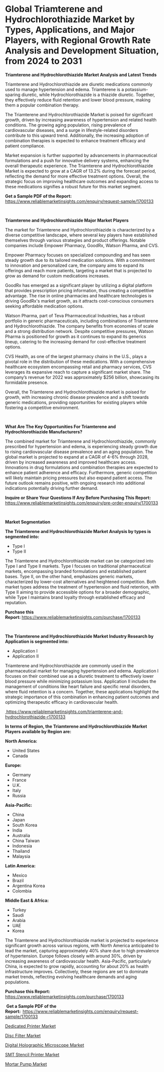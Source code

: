 <p><h1>Global Triamterene and Hydrochlorothiazide Market by Types, Applications, and Major Players, with Regional Growth Rate Analysis and Development Situation, from 2024 to 2031</h1></p><p><strong>Triamterene and Hydrochlorothiazide Market Analysis and Latest Trends</strong></p>
<p><p>Triamterene and Hydrochlorothiazide are diuretic medications commonly used to manage hypertension and edema. Triamterene is a potassium-sparing diuretic, while Hydrochlorothiazide is a thiazide diuretic. Together, they effectively reduce fluid retention and lower blood pressure, making them a popular combination therapy.</p><p>The Triamterene and Hydrochlorothiazide Market is poised for significant growth, driven by increasing awareness of hypertension and related health conditions. The growing aging population, rising prevalence of cardiovascular diseases, and a surge in lifestyle-related disorders contribute to this upward trend. Additionally, the increasing adoption of combination therapies is expected to enhance treatment efficacy and patient compliance.</p><p>Market expansion is further supported by advancements in pharmaceutical formulations and a push for innovative delivery systems, enhancing the overall therapeutic experience. The Triamterene and Hydrochlorothiazide Market is expected to grow at a CAGR of 13.2% during the forecast period, reflecting the demand for more effective treatment options. Overall, the strategic focus on improving healthcare outcomes and expanding access to these medications signifies a robust future for this market segment.</p></p>
<p><strong>Get a Sample PDF of the Report:&nbsp;</strong> <a href="https://www.reliablemarketinsights.com/enquiry/request-sample/1700133?utm_campaign=1772&utm_medium=2&utm_source=Github&utm_content=ia&utm_term=21102024&utm_id=triamterene-and-hydrochlorothiazide">https://www.reliablemarketinsights.com/enquiry/request-sample/1700133</a></p>
<p>&nbsp;</p>
<p><strong>Triamterene and Hydrochlorothiazide Major Market Players</strong></p>
<p><p>The market for Triamterene and Hydrochlorothiazide is characterized by a diverse competitive landscape, where several key players have established themselves through various strategies and product offerings. Notable companies include Empower Pharmacy, GoodRx, Watson Pharma, and CVS.</p><p>Empower Pharmacy focuses on specialized compounding and has seen steady growth due to its tailored medication solutions. With a commitment to innovation and personalized care, the company aims to expand its offerings and reach more patients, targeting a market that is projected to grow as demand for custom medications increases.</p><p>GoodRx has emerged as a significant player by utilizing a digital platform that provides prescription pricing information, thus creating a competitive advantage. The rise in online pharmacies and healthcare technologies is driving GoodRx's market growth, as it attracts cost-conscious consumers seeking affordable medication options. </p><p>Watson Pharma, part of Teva Pharmaceutical Industries, has a robust portfolio in generic pharmaceuticals, including combinations of Triamterene and Hydrochlorothiazide. The company benefits from economies of scale and a strong distribution network. Despite competitive pressures, Watson Pharma is positioned for growth as it continues to expand its generics lineup, catering to the increasing demand for cost-effective treatment options.</p><p>CVS Health, as one of the largest pharmacy chains in the U.S., plays a pivotal role in the distribution of these medications. With a comprehensive healthcare ecosystem encompassing retail and pharmacy services, CVS leverages its expansive reach to capture a significant market share. The company’s revenue for 2022 was approximately $256 billion, showcasing its formidable presence.</p><p>Overall, the Triamterene and Hydrochlorothiazide market is poised for growth, with increasing chronic disease prevalence and a shift towards generic medications, providing opportunities for existing players while fostering a competitive environment.</p></p>
<p>&nbsp;</p>
<p><strong>What Are The Key Opportunities For Triamterene and Hydrochlorothiazide Manufacturers?</strong></p>
<p><p>The combined market for Triamterene and Hydrochlorothiazide, commonly prescribed for hypertension and edema, is experiencing steady growth due to rising cardiovascular disease prevalence and an aging population. The global market is projected to expand at a CAGR of 4-6% through 2028, driven by increased awareness and improved healthcare access. Innovations in drug formulations and combination therapies are expected to enhance patient adherence and efficacy. Furthermore, generic competition will likely maintain pricing pressures but also expand patient access. The future outlook remains positive, with ongoing research into additional indications potentially driving further demand.</p></p>
<p><strong>Inquire or Share Your Questions If Any Before Purchasing This Report:</strong> <a href="https://www.reliablemarketinsights.com/enquiry/pre-order-enquiry/1700133?utm_campaign=1772&utm_medium=2&utm_source=Github&utm_content=ia&utm_term=21102024&utm_id=triamterene-and-hydrochlorothiazide">https://www.reliablemarketinsights.com/enquiry/pre-order-enquiry/1700133</a></p>
<p>&nbsp;</p>
<p><strong>Market Segmentation</strong></p>
<p><strong>The Triamterene and Hydrochlorothiazide Market Analysis by types is segmented into:</strong></p>
<p><ul><li>Type I</li><li>Type II</li></ul></p>
<p><p>The Triamterene and Hydrochlorothiazide market can be categorized into Type I and Type II markets. Type I focuses on traditional pharmaceutical markets, encompassing branded formulations and established patient bases. Type II, on the other hand, emphasizes generic markets, characterized by lower-cost alternatives and heightened competition. Both market types address the treatment of hypertension and fluid retention, with Type II aiming to provide accessible options for a broader demographic, while Type I maintains brand loyalty through established efficacy and reputation.</p></p>
<p><strong>Purchase this Report:&nbsp;</strong><a href="https://www.reliablemarketinsights.com/purchase/1700133?utm_campaign=1772&utm_medium=2&utm_source=Github&utm_content=ia&utm_term=21102024&utm_id=triamterene-and-hydrochlorothiazide">https://www.reliablemarketinsights.com/purchase/1700133</a></p>
<p>&nbsp;</p>
<p><strong>The Triamterene and Hydrochlorothiazide Market Industry Research by Application is segmented into:</strong></p>
<p><ul><li>Application I</li><li>Application II</li></ul></p>
<p><p>Triamterene and Hydrochlorothiazide are commonly used in the pharmaceutical market for managing hypertension and edema. Application I focuses on their combined use as a diuretic treatment to effectively lower blood pressure while minimizing potassium loss. Application II includes the management of conditions like heart failure and specific renal disorders, where fluid retention is a concern. Together, these applications highlight the strategic importance of this combination in enhancing patient outcomes and optimizing therapeutic efficacy in cardiovascular health.</p></p>
<p><a href="https://www.reliablemarketinsights.com/triamterene-and-hydrochlorothiazide-r1700133?utm_campaign=1772&utm_medium=2&utm_source=Github&utm_content=ia&utm_term=21102024&utm_id=triamterene-and-hydrochlorothiazide">&nbsp;https://www.reliablemarketinsights.com/triamterene-and-hydrochlorothiazide-r1700133</a></p>
<p><strong>In terms of Region, the Triamterene and Hydrochlorothiazide Market Players available by Region are:</strong></p>
<p>
    <p> <strong> North America: </strong>
        <ul>
            <li>United States</li>
            <li>Canada</li>
        </ul>
        </p> 
    <p> <strong> Europe: </strong>
        <ul>
            <li>Germany</li>
            <li>France</li>
            <li>U.K.</li>
            <li>Italy</li>
            <li>Russia</li>
        </ul>
        </p> 
    <p> <strong> Asia-Pacific: </strong>
        <ul>
            <li>China</li>
            <li>Japan</li>
            <li>South Korea</li>
            <li>India</li>
            <li>Australia</li>
            <li>China Taiwan</li>
            <li>Indonesia</li>
            <li>Thailand</li>
            <li>Malaysia</li>
        </ul>
        </p> 
    <p> <strong> Latin America: </strong>
        <ul>
            <li>Mexico</li>
            <li>Brazil</li>
            <li>Argentina Korea</li>
            <li>Colombia</li>
        </ul>
        </p> 
    <p> <strong> Middle East & Africa: </strong>
        <ul>
            <li>Turkey</li>
            <li>Saudi</li>
            <li>Arabia</li>
            <li>UAE</li>
            <li>Korea</li>
        </ul>
    </p>
    </p>
<p><p>The Triamterene and Hydrochlorothiazide market is projected to experience significant growth across various regions, with North America anticipated to lead the market, capturing approximately 40% share due to high prevalence of hypertension. Europe follows closely with around 30%, driven by increasing awareness of cardiovascular health. Asia-Pacific, particularly China, is expected to grow rapidly, accounting for about 20% as health infrastructure improves. Collectively, these regions are set to dominate market trends, reflecting evolving healthcare demands and aging populations.</p></p>
<p><strong>Purchase this Report: </strong><a href="https://www.reliablemarketinsights.com/purchase/1700133?utm_campaign=1772&utm_medium=2&utm_source=Github&utm_content=ia&utm_term=21102024&utm_id=triamterene-and-hydrochlorothiazide">https://www.reliablemarketinsights.com/purchase/1700133</a></p>
<p>&nbsp;<strong>Get a Sample PDF of the Report:&nbsp;&nbsp;</strong><a href="https://www.reliablemarketinsights.com/enquiry/request-sample/1700133?utm_campaign=1772&utm_medium=2&utm_source=Github&utm_content=ia&utm_term=21102024&utm_id=triamterene-and-hydrochlorothiazide">https://www.reliablemarketinsights.com/enquiry/request-sample/1700133</a></p>
<p><strong></strong></p>
<p><p><a href="https://www.linkedin.com/pulse/market-dynamics-future-trends-global-dedicated-printer-ci9df?utm_campaign=1772&utm_medium=2&utm_source=Github&utm_content=ia&utm_term=21102024&utm_id=triamterene-and-hydrochlorothiazide">Dedicated Printer Market</a></p><p><a href="https://www.linkedin.com/pulse/disc-filter-market-transformation-comparative-analysis-fdm7f?utm_campaign=1772&utm_medium=2&utm_source=Github&utm_content=ia&utm_term=21102024&utm_id=triamterene-and-hydrochlorothiazide">Disc Filter Market</a></p><p><a href="https://www.linkedin.com/pulse/competitive-intelligence-digital-holographic-microscope-market-z57jf?utm_campaign=1772&utm_medium=2&utm_source=Github&utm_content=ia&utm_term=21102024&utm_id=triamterene-and-hydrochlorothiazide">Digital Holographic Microscope Market</a></p><p><a href="https://www.linkedin.com/pulse/emerging-technologies-reshaping-smt-stencil-printer-market-rqglf?utm_campaign=1772&utm_medium=2&utm_source=Github&utm_content=ia&utm_term=21102024&utm_id=triamterene-and-hydrochlorothiazide">SMT Stencil Printer Market</a></p><p><a href="https://www.linkedin.com/pulse/exploring-mortar-pump-market-strategic-insights-growth-hmjjf?utm_campaign=1772&utm_medium=2&utm_source=Github&utm_content=ia&utm_term=21102024&utm_id=triamterene-and-hydrochlorothiazide">Mortar Pump Market</a></p></p>